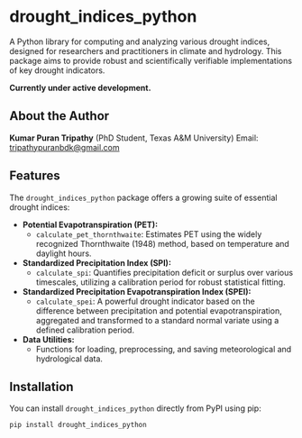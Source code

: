 
# drought_indices_python

A Python library for computing and analyzing various drought indices, designed for researchers and practitioners in climate and hydrology. This package aims to provide robust and scientifically verifiable implementations of key drought indicators.

**Currently under active development.**

## About the Author

**Kumar Puran Tripathy** (PhD Student, Texas A&M University)
Email: tripathypuranbdk@gmail.com

## Features

The `drought_indices_python` package offers a growing suite of essential drought indices:

* **Potential Evapotranspiration (PET):**
    * `calculate_pet_thornthwaite`: Estimates PET using the widely recognized Thornthwaite (1948) method, based on temperature and daylight hours.
* **Standardized Precipitation Index (SPI):**
    * `calculate_spi`: Quantifies precipitation deficit or surplus over various timescales, utilizing a calibration period for robust statistical fitting.
* **Standardized Precipitation Evapotranspiration Index (SPEI):**
    * `calculate_spei`: A powerful drought indicator based on the difference between precipitation and potential evapotranspiration, aggregated and transformed to a standard normal variate using a defined calibration period.
* **Data Utilities:**
    * Functions for loading, preprocessing, and saving meteorological and hydrological data.

## Installation

You can install `drought_indices_python` directly from PyPI using pip:

```bash
pip install drought_indices_python